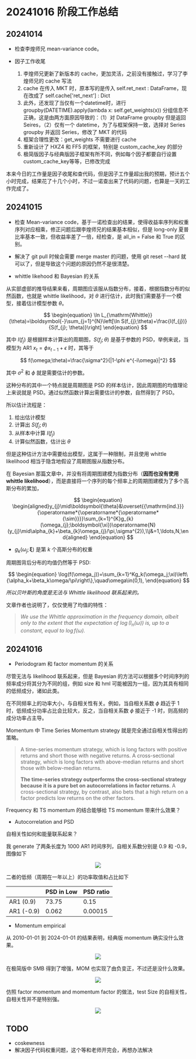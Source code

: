 # 20241016 阶段工作总结


## 20241014

- 检查李煌师兄 mean-variance code。

- 因子工作收尾
    1. 李煌师兄更新了新版本的 cache，更加灵活，之前没有接触过，学习了李煌师兄的 cache 写法
    2. cache 在传入 MKT 时，原本写的是传入 self.ret_next : DataFrame，现在改成了 self.cache['ret_next'] : Dict
    3. 此外，还发现了当仅有一个datetime时，进行 groupby(DATETIME).apply(lambda x: self.get_weights(x)) 分组信息不正确，这是由两方面原因导致的：（1）对 DataFrame groupby 但是返回 Seires，（2）仅有一个 datetime，为了与框架保持一致，选择对 Series groupby 并返回 Series，修改了 MKT 的代码
    4. 框架合理性更改：get_weights 不需要进行 cache 
    5. 重新设计了 HXZ4 和 FF5 的框架，特别是 custom_cache_key 的部分
    6. 极简版因子与经典版因子框架有所不同，例如每个因子都要自行设置 custom_cache_key等等，已修改完成

本来今日的工作量是因子收尾和查代码，但是因子工作量超出我的预期，预计五个小时完成，结果花了十几个小时，不过一诺查出来了代码的问题，也算是一天的工作完成了。


## 20241015

- 检查 Mean-variance code，基于一诺检查出的结果，使得收益率序列和权重序列对应相乘，修正问题后跟李煌师兄的结果基本相似，但是 long-only 夏普比率基本一致，但收益率差了一倍，经检查，是 all_in = False 和 True 的区别。

- 解决了 git pull 时候会需要 merge master 的问题，使用 git reset --hard <newest commit id> 就可以了，但是导致这个问题的原因仍然不是很清楚。

- whittle likehood 和 Bayesian 的关系

从实部虚部的推导结果来看，周期图应该服从指数分布，接着，根据指数分布的似然函数，也就是 whittle likelihood，对 $\theta$ 进行估计，此时我们需要基于一个模型，接着估计模型参数 $\theta$。

$$
\begin{equation}
    \ln L_{\mathrm{Whittle}}(\theta)=\boldsymbol{-}\sum_{j=1}^{N}\left[\ln S(f_{j};\theta)+\frac{I(f_{j})}{S(f_{j}; \theta)}\right]
\end{equation}
$$

其中 $I(f_j)$ 是根据样本计算出的周期图，$S(f_j;\theta)$ 是基于参数的 PSD，举例来说，当模型为 AR1 $x_t = \phi x_{t-1} + \epsilon$ 时，其等于

$$
f(\omega;\theta)=\frac{\sigma^2}{|1-\phi e^{-i\omega}|^2}
$$

其中 $\sigma^2$ 和 $\phi$ 就是需要估计的参数。

这种分布的其中一个特点就是周期图是 PSD 的样本估计，因此周期图的均值理论上来说就是 PSD。通过似然函数计算出需要估计的参数，自然得到了 PSD。

所以估计流程是：

1. 给出估计模型
2. 计算出 $S(f_j; \theta)$
3. 从样本中计算 $I(f_j)$
4. 计算似然函数，估计出 $\theta$

但是这种估计方法中需要给出模型，这属于一种限制，并且使用 whittle likelihood 相当于隐含地假设了周期图服从指数分布。

在 Bayesian 那篇文章中，并没有将周期图建模为指数分布（**因而也没有使用 whittle likelihood**），而是直接将一个序列的每个频率上的周期图建模为了多个高斯分布的累加，

$$
\begin{equation}
\begin{aligned}y_{j}\mid\boldsymbol{\theta}&\overset{{\mathrm{ind.}}}{\operatorname*{\operatorname*{\operatorname*{\sim}}}}\sum_{k=1}^{K}g_{k}(\omega_{j};\boldsymbol{\xi})\operatorname{N}(y_{j}\mid\alpha_{k}+\beta_{k}\omega_{j}/\pi,\sigma^{2}),\\j&=1,\ldots,N,\end{aligned}
\end{equation}
$$

- $g_k(\omega_j;\boldsymbol{\xi})$ 是第 $k$ 个高斯分布的权重

周期图背后分布的均值仍然等于 PSD:

$$
\begin{equation}
    \log(f(\omega_j))=\sum_{k=1}^Kg_k(\omega_j;\xi)\left\{\alpha_k+\beta_k\omega/\pi\right\},\quad\omega\in(0,1),
\end{equation}
$$

*所以贝叶斯的角度是无法与 Whittle likelihood 联系起来的。*

文章作者也说明了，仅仅使用了均值的特性：

> *We use the Whittle approximation in the frequency domain, albeit only to the extent that the expectation of $\log(I_n(\omega))$ is, up to a constant, equal to $\log f(\omega)$.*


## 20241016

- Periodogram 和 factor momentum 的关系

尽管无法与 likelihood 联系起来，但是 Bayesian 的方法可以根据多个时间序列的频率成分将其分为不同的组，例如 size 和 hml 可能被因为一组，因为其具有相同的低频成分，诸如此类。

在不同频率上的功率大小，与自相关性有关。例如，当自相关系数 $\phi$ 趋近于 1 时，低频成分功率占比会比较大，反之，当自相关系数 $\phi$ 接近于 -1 时，则高频的成分功率占主导。

Momentum 中 Time Series Momentum strategy 就是完全通过自相关性得出的策略。

> A time-series momentum strategy, which is long factors with positive returns and short those with negative returns. A cross-sectional strategy, which is long factors with above-median returns and short those with below-median returns. 
>
> **The time-series strategy outperforms the cross-sectional strategy because it is a pure bet on autocorrelations in factor returns**. A cross-sectional strategy, by contrast, also bets that a high return on a factor predicts low returns on the other factors.

Frequency 和 TS momentum 的结合能够给 TS momentum 带来什么效果？

- Autocorrelation and PSD

自相关性如何和能量联系起来？

我 generate 了两条长度为 1000 AR1 时间序列，自相关系数分别是 0.9 和 -0.9，图像如下

<div align = 'center'>

![](../work_img/20241016PP4.jpg)

</div>

二者的低频（周期在一年以上）的功率取值和占比如下

<div class='centertable'>

|            | PSD in Low | PSD ratio |
| ---------- | ---------- | --------- |
| AR1 (0.9)  | 73.75      | 0.15      |
| AR1 (-0.9) | 0.062      | 0.00015   |

</div>


- Momentum empirical

从 2010-01-01 到 2024-01-01 的结果表明，经典版 momentum 确实没什么效果。

<div align = 'center'>

![](../work_img/20241016PP1.jpg)

</div>

在极简版中 SMB 得到了增强，MOM 也实现了由负变正，不过还是没什么效果。


<div align = 'center'>

![](../work_img/20241016PP2.jpg)

</div>

仿照 factor momentum and momentum factor 的做法，test Size 的自相关性，自相关性并不是特别强。


<div align = 'center'>

![](../work_img/20241016PP3.jpg)

</div>









## TODO

- coskewness
- 解决因子代码权重问题，这个等和老师开完会，再想办法解决


